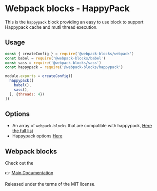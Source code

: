 # Webpack blocks - HappyPack

This is the `happypack` block providing an easy to use block to support Happypack cache and mutli thread execution.


## Usage

```js
const { createConfig } = require('@webpack-blocks/webpack')
const babel = require('@webpack-blocks/babel')
const sass = require('@webpack-blocks/sass')
const happypack = require('@webpack-blocks/happypack')

module.exports = createConfig([
  happypack([
  	babel(),
  	sass(),
  ], {threads: 4})
])
```

## Options

- An array of `webpack-blocks` that are compatible with happypack, [Here the full list](https://github.com/amireh/happypack/wiki/Webpack-Loader-API-Support)
- Happypack options [Here](https://github.com/amireh/happypack/wiki/Webpack-Loader-API-Support)

## Webpack blocks

Check out the

👉 [Main Documentation](https://github.com/andywer/webpack-blocks)

Released under the terms of the MIT license.
